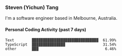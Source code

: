 ### Steven (Yichun) Tang

I'm a software engineer based in Melbourne, Australia.

#### Personal Coding Activity (past 7 days)
```
Text        ▓▓▓▓▓▓▓▓▓▓▓▓▓▓▓▓▓▓▓▓▓▓▓▓▓▓▓▓▓▓  61.99%
TypeScript  ▓▓▓▓▓▓▓▓▓▓▓▓▓▓▓                 31.54%
other       ▓▓▓                              6.46%
```

